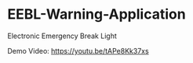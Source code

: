 # EEBL-Warning-Application
Electronic Emergency Break Light

Demo Video: https://youtu.be/tAPe8Kk37xs
